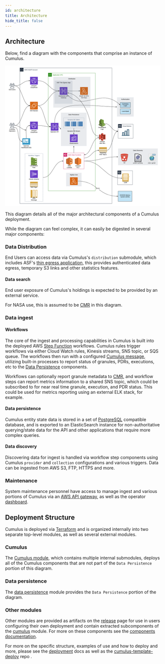 ```yaml
---
id: architecture
title: Architecture
hide_title: false
---
```


## Architecture

Below, find a diagram with the components that comprise an instance of Cumulus.

![Architecture diagram of a Cumulus deployment](assets/cumulus-arch-diagram.png)

This diagram details all of the major architectural  components of a Cumulus deployment.

While the diagram can feel complex, it can easily be digested in several major components:

### Data Distribution

End Users can access data via Cumulus's `distribution` submodule, which includes ASF's [thin egress application](https://github.com/asfadmin/thin-egress-app), this provides authenticated data egress, temporary S3 links and other statistics features.

#### Data search

End user exposure of Cumulus's holdings is expected to be provided by an external service.

For NASA use, this is assumed to be [CMR](<https://earthdata.nasa.gov/eosdis/science-system-description/eosdis-components/cmr>) in this diagram.

### Data ingest

#### Workflows

The core of the ingest and processing capabilities in Cumulus is built into the deployed AWS [Step Function](https://aws.amazon.com/step-functions/) workflows.    Cumulus rules trigger workflows via either Cloud Watch rules, Kinesis streams, SNS topic, or SQS queue.   The workflows then run with a configured [Cumulus message](./workflows/cumulus-task-message-flow), utilizing built-in processes to report status of granules, PDRs, executions, etc to the [Data Persistence](#data-persistence) components.

Workflows can optionally report granule metadata to [CMR](<https://earthdata.nasa.gov/eosdis/science-system-description/eosdis-components/cmr>), and workflow steps can report metrics information to a shared SNS topic, which could be subscribed to for near real time granule, execution, and PDR status. This could be used for metrics reporting using an external ELK stack, for example.

#### Data persistence

Cumulus entity state data is stored in a set of [PostgreSQL](https://www.postgresql.org/) compatible database, and is exported to an ElasticSearch instance for non-authoritative querying/state data for the API and other applications that require more complex queries.

#### Data discovery

Discovering data for ingest is handled via workflow step components using Cumulus `provider` and `collection` configurations and various triggers.    Data can be ingested from AWS S3, FTP, HTTPS and more.

### Maintenance

System maintenance personnel have access to manage ingest and various portions of Cumulus via an [AWS API gateway](<https://aws.amazon.com/api-gateway/>), as well as the operator [dashboard](https://github.com/nasa/cumulus-dashboard).

## Deployment Structure

Cumulus is deployed via [Terraform](https://www.terraform.io/) and is organized internally into two separate top-level modules, as well as several external modules.

### Cumulus

The [Cumulus module](https://github.com/nasa/cumulus/tree/master/tf-modules/cumulus), which contains multiple internal submodules, deploys all of the Cumulus components that are not part of the `Data Persistence` portion of this diagram.

### Data persistence

The [data persistence](https://github.com/nasa/cumulus/tree/master/tf-modules/data-persistence) module provides the `Data Persistence` portion of the diagram.

### Other modules

Other modules are provided as artifacts on the [release](https://github.com/nasa/cumulus/releases) page for use in users configuring their own deployment and contain extracted subcomponents of the [cumulus](#cumulus) module.  For more on these components see the [components documentation](deployment/components).

For more on the specific structure, examples of use and how to deploy and more, please see the [deployment](deployment/deployment-readme) docs as well as the [cumulus-template-deploy](https://github.com/nasa/cumulus-template-deploy) repo
.
